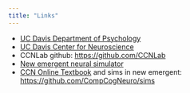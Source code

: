 ```yaml
---
title: "Links"
---
```


* [UC Davis Department of Psychology](https://psychology.ucdavis.edu)  
* [UC Davis Center for Neuroscience](https://neuroscience.sf.ucdavis.edu)  
* CCNLab github: https://github.com/CCNLab
* [New emergent neural simulator](https://github.com/emer/emergent)
* [CCN Online Textbook](https://grey.colorado.edu/CompCogNeuro/index.php/CCNBook/Main) and sims in new emergent: https://github.com/CompCogNeuro/sims



